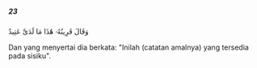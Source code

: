 ##### 23

<span class="ayah">وَقَالَ قَرِينُهُۥ هَٰذَا مَا لَدَىَّ عَتِيدٌ</span>

<span class="ayah_translation">Dan yang menyertai dia berkata: "Inilah (catatan amalnya) yang tersedia pada sisiku".</span>

